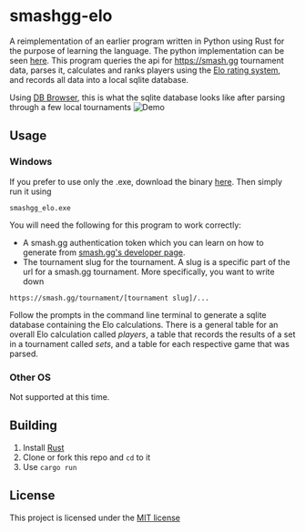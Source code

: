 # smashgg-elo

A reimplementation of an earlier program written in Python using Rust for the purpose of learning the language. The python implementation can be seen [here](https://github.com/bdangnguyen/smash-gg-elo). This program queries the api for https://smash.gg tournament data, parses it, calculates and ranks players using the [Elo rating system](https://en.wikipedia.org/wiki/Elo_rating_system), and records all data into a local sqlite database.

Using [DB Browser](https://sqlitebrowser.org/), this is what the sqlite database looks like after parsing through a few local tournaments
![Demo](https://user-images.githubusercontent.com/31323380/166092573-3e8dd0e9-3648-4951-915d-af601b055562.jpg)

## Usage
### Windows
If you prefer to use only the .exe, download the binary [here](https://github.com/bdangnguyen/smashgg-elo/releases/tag/v1.0.1). Then simply run it using
```
smashgg_elo.exe
```

You will need the following for this program to work correctly:
* A smash.gg authentication token which you can learn on how to generate from [smash.gg's developer page](https://developer.smash.gg/docs/authentication).
* The tournament slug for the tournament. A slug is a specific part of the url for a smash.gg tournament. More specifically, you want to write down
```
https://smash.gg/tournament/[tournament slug]/...
```

Follow the prompts in the command line terminal to generate a sqlite database containing the Elo calculations. There is a general table for an overall Elo calculation called *players*, a table that records the results of a set in a tournament called *sets*, and a table for each respective game that was parsed. 

### Other OS
Not supported at this time.

## Building
1. Install [Rust](https://www.rust-lang.org/tools/install)
2. Clone or fork this repo and `cd` to it
3. Use `cargo run`

## License
This project is licensed under the [MIT license](https://github.com/bdangnguyen/smashgg-elo/blob/main/LICENSE)
